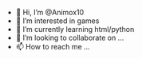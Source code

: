 - 👋 Hi, I’m @Animox10
- 👀 I’m interested in games
- 🌱 I’m currently learning html/python
- 💞️ I’m looking to collaborate on ...
- 📫 How to reach me ...

<!---
Animox10/Animox10 is a ✨ special ✨ repository because its `README.md` (this file) appears on your GitHub profile.
You can click the Preview link to take a look at your changes.
--->
